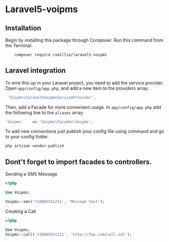 # Laravel5-voipms



## Installation

Begin by installing this package through Composer. Run this command from the Terminal:

```bash
    composer require csmillie/laravel5-voipms
```

## Laravel integration

To wire this up in your Laravel project, you need to add the service provider. Open `app/config/app.php`, and add a new item to the providers array.

```php
 'Voipms\Laravel5VoipmsServiceProvider',
```

Then, add a Facade for more convenient usage. In `app/config/app.php` add the following line to the `aliases` array:

```php
'Voipms'    => 'Voipms\Facades\Voipms',
```


To add new connections just publish your config file using command and go to your config folder.

```php
php artisan vendor:publish
```

## Dont't forget to import facades to controllers. ##

Sending a SMS Message

```php
<?php

Use Voipms;

Voipms::sms('+18085551212', 'Message text');
```

Creating a Call

```php
<?php

Use Voipms;
Voipms::call('+18085551212', 'http://foo.com/call.xml');
```
